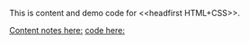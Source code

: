 This is content and demo code for \<<headfirst HTML+CSS\>>.

[Content notes here:](https://960761.github.io/AboutCSS//code/HeadFirst_HTML_CSS/pages/detail.htm)
[code here:](https://github.com/960761/AboutCSS/tree/master/code/HeadFirst_HTML_CSS/pages)
